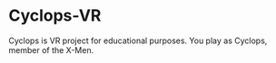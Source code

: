 # Cyclops-VR
Cyclops is VR project for educational purposes. You play as Cyclops, member of the X-Men.

